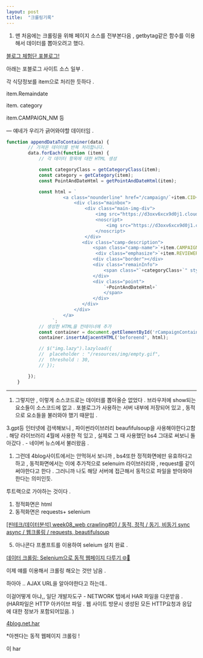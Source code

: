 ```yaml
---
layout: post
title:  "크롤링기록"
---
```

1. 맨 처음에는 크롤링을 위해  페이지 소스를 전부본다음 , getbytag같은 함수를 이용해서 데이터를 뽑아오려고 했다.  

[블로그 체험단 포블로그!](https://4blog.net/list/all/local/seoul/hdss)

아래는 포블로그 사이트 소스 일부 . 

각 식당정보를 item으로 처리한 듯하다 . 

item.Remaindate 

item. category

item.CAMPAIGN_NM 등 

— 얘네가 우리가 긁어와야할 데이터임 . 

```jsx
function appendDataToContainer(data) {
		// 가져온 데이터를 반복 처리합니다.
		data.forEach(function (item) {
			// 각 데이터 항목에 대한 HTML 생성

			const categoryClass = getCategoryClass(item);
			const category = getCategory(item);
			const PointAndDateHtml = getPointAndDateHtml(item);

			const html = `
					 <a class="nounderline" href="/campaign/`+item.CID+`/" target="_blank">
						 <div class="mainbox">
							 <div class="main-img-div">
								 <img src="https://d3oxv6xcx9d0j1.cloudfront.net/public/pr/`+item.PRID+`/thumbnail/`+item.IMGKEY+`" class="img-rounded main-img-inbox lazy" />
								 <noscript>
									 <img src="https://d3oxv6xcx9d0j1.cloudfront.net/public/pr/`+item.PRID+`/thumbnail/`+item.IMGKEY+`" class="img-rounded main-img-inbox lazy" />
								 </noscript>
							 </div>
							<div class="camp-description">
								<span class="camp-name">`+item.CAMPAIGN_NM+`</span>
								 <div class="emphasize">`+item.REVIEWER_BENEFIT+`</div>
								<div class="border"></div>
								<div class="remainInfo">
									<span class="`+categoryClass+`" style="float:left">`+category+`</span>
								</div>
								<div class="point">
									`+PointAndDateHtml+`
									</span>
								</div>
							</div>
						 </div>
					 </a>
				 `;
			// 생성한 HTML을 컨테이너에 추가
			const container = document.getElementById('rCampaignContainer');
			container.insertAdjacentHTML('beforeend', html);

			// $("img.lazy").lazyload({
			//  placeholder : "/resources/img/empty.gif",
			//  threshold : 30,
			// });

		});
	}
```

---

1. 그렇지만  , 이렇게 소스코드로는 데이터를 뽑아올순 없었다 . 브라우저에 show되는 요소들이 소스코드에 없고 . 포블로그가 사용하는 서버 내부에 저장되어 있고 , 동적으로 요소들을 불러와야 했기 때문임 . 

3.gpt등 인터넷에 검색해보니 , 파이썬라이브러리 beaufifulsoup을 사용해야한다고함 .  해당 라이브러리 4월에 사용한 적 있고  , 실제로 그 때 사용했던 bs4 그대로 써보니 돌아갔다 . - 네이버 뉴스에서 불러왔음 . 

1. 그런데 4blog사이트에서는 안먹혀서 보니까 , bs4또한 정적화면에만 유효하다고 하고 , 동적화면에서는 이에 추가적으로 selenuim 라이브러리와 , request를 같이 써야한다고 한다 . 그러니까 나도 해당 서버에 접근해서 동적으로 파일을 받아와야한다는 의미인듯. 

투트랙으로 가야하는 것이다 .

1. 정적화면은 html
2. 동적화면은 requests+ selenium

[[핀테크/데이터분석] week08_web crawling#01 / 동적, 정적  / 동기, 비동기 sync async / 웹크롤링 / requests, beautifulsoup](https://blog.naver.com/quitecredible/223156800713)

 

 5. 아나콘다 프롬프트를 이용하여 seleium 설치 완료 . 

[데이터 크롤링: Selenium으로 동적 웹페이지 다루기 🌐🤖](https://blog.naver.com/quantshow/223186788914)

이제 얘를 이용해서 크롤링 해오는 것만 남음 . 

하아아 .. AJAX URL을 알아야한다고 하는데.. 

이걸어떻게 아냐,, 일단 개발자도구 - NETWORK 탭에서 HAR 파일을 다운받음 . (HAR파일은 HTTP 아카이브 파일  .   웹 사이트 방문시 생성된 모든 HTTP요청과 응답에 대한 정보가 포함되어있음.  ) 

[4blog.net.har](https://prod-files-secure.s3.us-west-2.amazonaws.com/0dbe2233-315d-4371-a466-dfb578b52bdf/775e788b-f9fa-436c-b7d3-1f9de05fa26f/4blog.net.har)

*아젠다는 동적 웹페이지 크롤링 ! 

이 har
